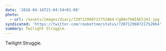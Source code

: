 ```yaml
---
date: '2016-04-14T21:04:54+01:00'
photo:
  - url: /assets/images/diary/720712960721752064-CgB8nfbWIAE5jHJ.jpg
syndicated: 'https://twitter.com/roobottom/status/720712960721752064'
summary: Twilight Struggle.
---
```

Twilight Struggle. 
